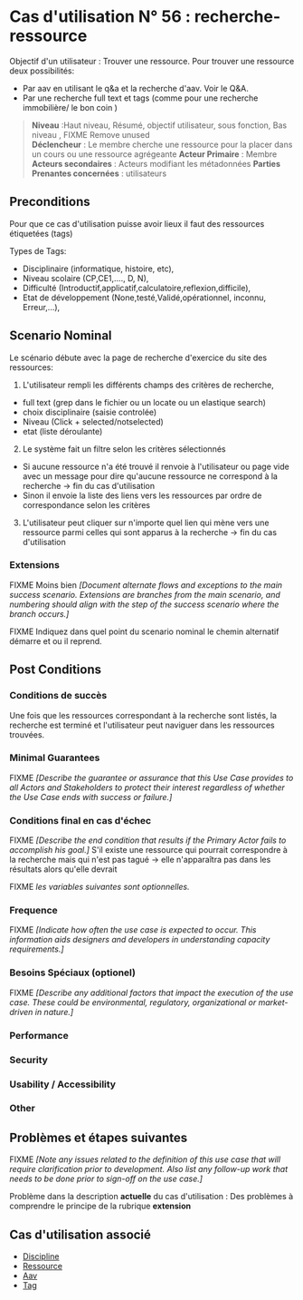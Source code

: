 
# Cas d'utilisation N° 56 :  recherche-ressource

Objectif d'un utilisateur :  Trouver une ressource.
Pour trouver une ressource deux possibilités:
- Par aav en utilisant le q&a et la recherche d'aav. Voir le Q&A.
- Par une recherche full text et tags (comme pour une recherche immobilière/ le bon coin )


> **Niveau** :Haut niveau, Résumé, objectif utilisateur, sous fonction, Bas niveau , FIXME Remove unused   
> **Déclencheur** : Le membre cherche une ressource pour la placer dans un cours ou une ressource agrégeante
> **Acteur Primaire** : Membre   
> **Acteurs secondaires** : Acteurs modifiant les métadonnées 
> **Parties Prenantes concernées** : utilisateurs   
 
 
## Preconditions
 
Pour que ce cas d'utilisation puisse avoir lieux il faut des ressources étiquetées (tags)

Types de Tags:
- Disciplinaire (informatique, histoire, etc),
- Niveau scolaire (CP,CE1,...., D, N),
- Difficulté (Introductif,applicatif,calculatoire,reflexion,difficile),
- Etat de développement (None,testé,Validé,opérationnel, inconnu, Erreur,...),


## Scenario Nominal

Le scénario débute avec la page de recherche d'exercice du site des ressources:

1.	L'utilisateur rempli les différents champs des critères de recherche,
- full text (grep dans le fichier ou un locate ou un elastique search)
- choix disciplinaire (saisie controlée)
- Niveau (Click + selected/notselected)
- etat (liste déroulante)

2. Le système fait un filtre selon les critères sélectionnés 
- Si aucune ressource n'a été trouvé il renvoie à l'utilisateur ou page vide avec un message pour dire qu'aucune ressource ne correspond à la recherche -> fin du cas d'utilisation
- Sinon il envoie la liste des liens vers les ressources par ordre de correspondance selon les critères

3. L'utilisateur peut cliquer sur n'importe quel lien qui mène vers une ressource parmi celles qui sont apparus à la recherche -> fin du cas d'utilisation


###	Extensions
FIXME Moins bien _[Document alternate flows and exceptions to the main success scenario. Extensions are branches from the main scenario, and numbering should align with the step of the success scenario where the branch occurs.]_

FIXME Indiquez dans quel point du scenario nominal le chemin alternatif démarre et ou il reprend.


## Post Conditions
### Conditions de succès 
Une fois que les ressources correspondant à la recherche sont listés, la recherche est terminé et l'utilisateur peut naviguer dans les ressources trouvées.

### Minimal Guarantees
FIXME _[Describe the guarantee or assurance that this Use Case provides to all Actors and Stakeholders to protect their interest regardless of whether the Use Case ends with success or failure.]_

### Conditions final en cas d'échec
FIXME _[Describe the end condition that results if the Primary Actor fails to accomplish his goal.]_
S'il existe une ressource qui pourrait correspondre à la recherche mais qui n'est pas tagué -> elle n'apparaîtra pas dans les résultats alors qu'elle devrait

FIXME _les variables suivantes sont optionnelles._

### Frequence
FIXME _[Indicate how often the use case is expected to occur. This information aids designers and developers in understanding capacity requirements.]_   
### Besoins Spéciaux (optionel)  
FIXME _[Describe any additional factors that impact the execution of the use case. These could be environmental, regulatory, organizational or market-driven in nature.]_  
### Performance  
###	Security  
###	Usability / Accessibility  
###	Other  

##	Problèmes et étapes suivantes  
FIXME _[Note any issues related to the definition of this use case that will require clarification prior to development. Also list any follow-up work that needs to be done prior to sign-off on the use case.]_  

Problème dans la description **actuelle** du cas d'utilisation : Des problèmes à comprendre le principe de la rubrique **extension**  

## Cas d'utilisation associé

- [Discipline](https://github.com/PremierLangage/plconception/blob/master/conception/concept/discipline.md) 
- [Ressource](https://github.com/PremierLangage/plconception/blob/master/conception/concept/ressource.md)
- [Aav](https://github.com/PremierLangage/plconception/blob/master/conception/concept/aav.md) 
- [Tag](https://github.com/PremierLangage/plconception/blob/master/conception/concept/tag.md)

